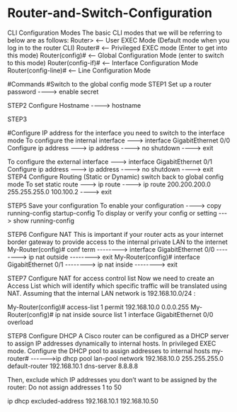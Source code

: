 # Router-and-Switch-Configuration
 CLI Configuration Modes
The basic CLI modes that we will be referring to below are as follows:
Router> <– User EXEC Mode (Default mode when you log in to the router CLI)
Router#	<– Privileged EXEC mode (Enter <enable> to get into this mode)
Router(config)#	<– Global Configuration Mode (enter <configure terminal> to switch to this mode)
Router(config-if)# <– Interface Configuration Mode 
Router(config-line)# <– Line Configuration Mode

#Commands 
#Switch to the global config mode
STEP1
Set up a router password ----> enable secret <your password>

STEP2
Configure Hostname ----> hostname <your hostname>

STEP3

#Configure IP address for the interface you need to switch to the interface mode
To configure the internal interface ---> interface GigabitEthernet 0/0
Configure ip address ---> ip address <ip address x subnet mask>
                    ----> no shutdown
                    ----> exit

To configure the external interface ---> interface GigabitEthernet 0/1
Configure ip address ---> ip address <ip address x subnet mask>
                    ----> no shutdown
                    ----> exit                    
STEP4 
Configure Routing (Static or Dynamic) switch back to global config mode
To set static route ---> ip route <destination network> <subnet mastk> <gateway>
                   ----> ip route 200.200.200.0 255.255.255.0 100.100.2
                   ----> exit
                   
STEP5 
Save your configuration
To enable your configuration ----> copy running-config startup-config
To display or verify your config or setting ---> show running-config

STEP6 
Configure NAT
This is important if your router acts as your internet border gateway to provide access to the internal private LAN to the internet
My-Router(config)# conf term
          --------> interface GigabitEthernet 0/0
          --------> ip nat outside
          --------> exit
My-Router(config)# interface GigabitEthernet 0/1
          --------> ip nat inside
          --------> exit

STEP7 
Configure NAT for access control list
Now we need to create an Access List which will identify which specific traffic will be
translated using NAT. Assuming that the internal LAN network is 192.168.10.0/24 :

My-Router(config)# access-list 1 permit 192.168.10.0 0.0.0.255
My-Router(config)# ip nat inside source list 1 interface GigabitEthernet 0/0 overload

STEP8
Configure DHCP
A Cisco router can be configured as a DHCP server to assign IP addresses dynamically
to internal hosts. In privileged EXEC mode. Configure the DHCP pool to assign addresses to internal hosts
my-router# ------>ip dhcp pool lan-pool
                  network 192.168.10.0 255.255.255.0
                  default-router 192.168.10.1
                  dns-server 8.8.8.8

Then, exclude which IP addresses you don’t want to be assigned by the router:
Do not assign addresses 1 to 50

ip dhcp excluded-address 192.168.10.1 192.168.10.50






  






